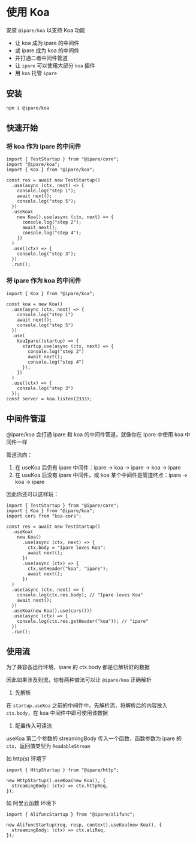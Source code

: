 # 使用 Koa

安装 `@ipare/koa` 以支持 Koa 功能

- 让 koa 成为 ipare 的中间件
- 或 ipare 成为 koa 的中间件
- 并打通二者中间件管道
- 让 `ipare` 可以使用大部分 `koa` 插件
- 用 `koa` 托管 `ipare`

## 安装

```
npm i @ipare/koa
```

## 快速开始

### 将 koa 作为 ipare 的中间件

```TS
import { TestStartup } from "@ipare/core";
import "@ipare/koa";
import { Koa } from "@ipare/koa";

const res = await new TestStartup()
  .use(async (ctx, next) => {
    console.log("step 1");
    await next();
    console.log("step 5");
  })
  .useKoa(
    new Koa().use(async (ctx, next) => {
      console.log("step 2");
      await next();
      console.log("step 4");
    })
  )
  .use((ctx) => {
    console.log("step 3");
  })
  .run();
```

### 将 ipare 作为 koa 的中间件

```TS
import { Koa } from "@ipare/koa";

const koa = new Koa()
  .use(async (ctx, next) => {
    console.log("step 1")
    await next();
    console.log("step 5")
  })
  .use(
    koaIpare((startup) => {
      startup.use(async (ctx, next) => {
        console.log("step 2")
        await next();
        console.log("step 4")
      });
    })
  )
  .use((ctx) => {
    console.log("step 3")
  });
const server = koa.listen(2333);
```

## 中间件管道

@ipare/koa 会打通 ipare 和 koa 的中间件管道，就像你在 ipare 中使用 koa 中间件一样

管道流向：

1. 在 useKoa 后仍有 ipare 中间件：ipare -> koa -> ipare -> koa -> ipare
2. 在 useKoa 后没有 ipare 中间件，或 koa 某个中间件是管道终点：ipare -> koa -> ipare

因此你还可以这样玩：

```TS
import { TestStartup } from "@ipare/core";
import { Koa } from "@ipare/koa";
import cors from "koa-cors";

const res = await new TestStartup()
  .useKoa(
    new Koa()
      .use(async (ctx, next) => {
        ctx.body = "Ipare loves Koa";
        await next();
      })
      .use(async (ctx) => {
        ctx.setHeader("koa", "ipare");
        await next();
      })
  )
  .use(async (ctx, next) => {
    console.log(ctx.res.body); // "Ipare loves Koa"
    await next();
  })
  .useKoa(new Koa().use(cors()))
  .use(async (ctx) => {
    console.log(ctx.res.getHeader("koa")); // "ipare"
  })
  .run();
```

## 使用流

为了兼容各运行环境，ipare 的 ctx.body 都是已解析好的数据

因此如果涉及到流，你有两种做法可以让 `@ipare/koa` 正确解析

1. 先解析

在 `startup.useKoa` 之前的中间件中，先解析流，将解析后的内容放入 `ctx.body`，在 koa 中间件中即可使用该数据

1. 配置传入可读流

useKoa 第二个参数的 streamingBody 传入一个函数，函数参数为 ipare 的 `ctx`，返回值类型为 `ReadableStream`

如 http(s) 环境下

```TS
import { HttpStartup } from "@ipare/http";

new HttpStartup().useKoa(new Koa(), {
  streamingBody: (ctx) => ctx.httpReq,
});
```

如 阿里云函数 环境下

```TS
import { AlifuncStartup } from "@ipare/alifunc";

new AlifuncStartup(req, resp, context).useKoa(new Koa(), {
  streamingBody: (ctx) => ctx.aliReq,
});
```
